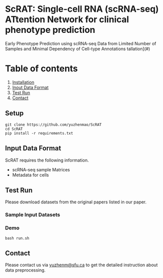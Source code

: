 ScRAT: Single-cell RNA (scRNA-seq) ATtention Network for clinical phenotype prediction
==========
Early Phenotype Prediction using scRNA-seq Data from Limited Number of Samples and Minimal Dependency of Cell-type Annotations
tallation](#)
# Table of contents
1. [Installation](#installation)
2. [Inout Data Format](#input-data-format)
3. [Test Run](#test-run)
4. [Contact](#contact)

## Setup

```
git clone https://github.com/yuzhenmao/ScRAT
cd ScRAT
pip install -r requirements.txt
```

## Input Data Format
ScRAT requires the following information.
* scRNA-seq sample Matrices
* Metadata for cells

## Test Run
Please download datasets from the original papers listed in our paper.

### Sample Input Datasets

### Demo
```
bash run.sh
```

## Contact
Please contact us via yuzhenm@sfu.ca to get the detailed instruction about data preprocessing.

